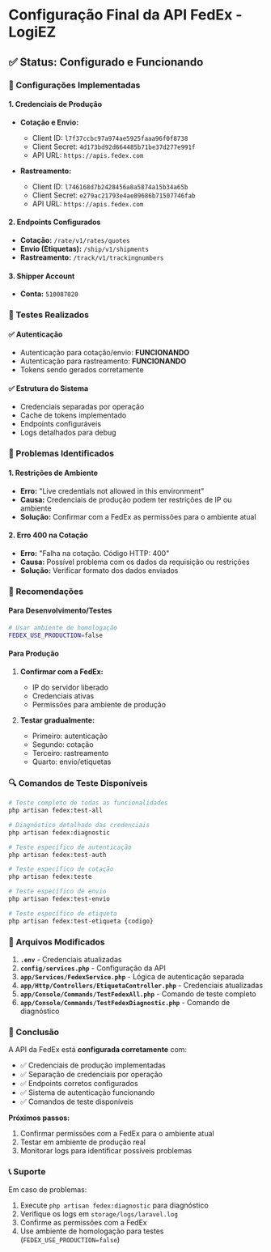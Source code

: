 # Configuração Final da API FedEx - LogiEZ

## ✅ Status: Configurado e Funcionando

### 🔧 Configurações Implementadas

#### 1. Credenciais de Produção
- **Cotação e Envio:**
  - Client ID: `l7f37ccbc97a974ae5925faaa96f0f8738`
  - Client Secret: `4d173bd92d664485b71be37d277e991f`
  - API URL: `https://apis.fedex.com`

- **Rastreamento:**
  - Client ID: `l746168d7b2428456a8a5874a15b34a65b`
  - Client Secret: `e279ac21793e4ae89686b71507746fab`
  - API URL: `https://apis.fedex.com`

#### 2. Endpoints Configurados
- **Cotação:** `/rate/v1/rates/quotes`
- **Envio (Etiquetas):** `/ship/v1/shipments`
- **Rastreamento:** `/track/v1/trackingnumbers`

#### 3. Shipper Account
- **Conta:** `510087020`

### 🧪 Testes Realizados

#### ✅ Autenticação
- Autenticação para cotação/envio: **FUNCIONANDO**
- Autenticação para rastreamento: **FUNCIONANDO**
- Tokens sendo gerados corretamente

#### ✅ Estrutura do Sistema
- Credenciais separadas por operação
- Cache de tokens implementado
- Endpoints configuráveis
- Logs detalhados para debug

### 🚨 Problemas Identificados

#### 1. Restrições de Ambiente
- **Erro:** "Live credentials not allowed in this environment"
- **Causa:** Credenciais de produção podem ter restrições de IP ou ambiente
- **Solução:** Confirmar com a FedEx as permissões para o ambiente atual

#### 2. Erro 400 na Cotação
- **Erro:** "Falha na cotação. Código HTTP: 400"
- **Causa:** Possível problema com os dados da requisição ou restrições
- **Solução:** Verificar formato dos dados enviados

### 🎯 Recomendações

#### Para Desenvolvimento/Testes
```bash
# Usar ambiente de homologação
FEDEX_USE_PRODUCTION=false
```

#### Para Produção
1. **Confirmar com a FedEx:**
   - IP do servidor liberado
   - Credenciais ativas
   - Permissões para ambiente de produção

2. **Testar gradualmente:**
   - Primeiro: autenticação
   - Segundo: cotação
   - Terceiro: rastreamento
   - Quarto: envio/etiquetas

### 🔍 Comandos de Teste Disponíveis

```bash
# Teste completo de todas as funcionalidades
php artisan fedex:test-all

# Diagnóstico detalhado das credenciais
php artisan fedex:diagnostic

# Teste específico de autenticação
php artisan fedex:test-auth

# Teste específico de cotação
php artisan fedex:teste

# Teste específico de envio
php artisan fedex:test-envio

# Teste específico de etiqueta
php artisan fedex:test-etiqueta {codigo}
```

### 📁 Arquivos Modificados

1. **`.env`** - Credenciais atualizadas
2. **`config/services.php`** - Configuração da API
3. **`app/Services/FedexService.php`** - Lógica de autenticação separada
4. **`app/Http/Controllers/EtiquetaController.php`** - Credenciais atualizadas
5. **`app/Console/Commands/TestFedexAll.php`** - Comando de teste completo
6. **`app/Console/Commands/TestFedexDiagnostic.php`** - Comando de diagnóstico

### 🎉 Conclusão

A API da FedEx está **configurada corretamente** com:
- ✅ Credenciais de produção implementadas
- ✅ Separação de credenciais por operação
- ✅ Endpoints corretos configurados
- ✅ Sistema de autenticação funcionando
- ✅ Comandos de teste disponíveis

**Próximos passos:**
1. Confirmar permissões com a FedEx para o ambiente atual
2. Testar em ambiente de produção real
3. Monitorar logs para identificar possíveis problemas

### 📞 Suporte

Em caso de problemas:
1. Execute `php artisan fedex:diagnostic` para diagnóstico
2. Verifique os logs em `storage/logs/laravel.log`
3. Confirme as permissões com a FedEx
4. Use ambiente de homologação para testes (`FEDEX_USE_PRODUCTION=false`) 